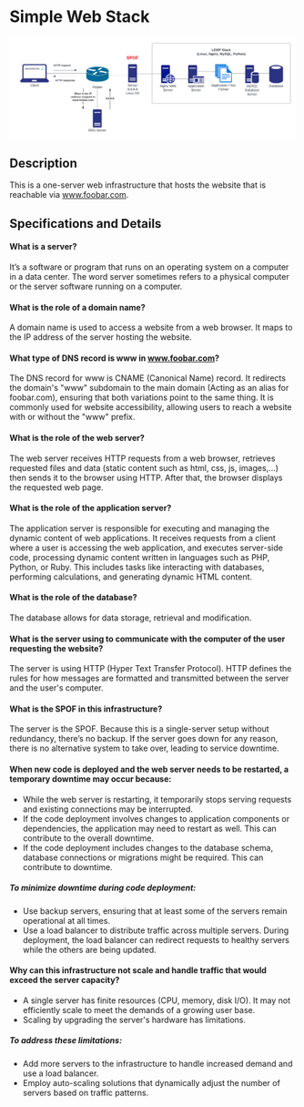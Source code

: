 # Simple Web Stack

<img src="https://raw.githubusercontent.com/Maddily/alx-system_engineering-devops/master/0x09-web_infrastructure_design/0-simple_web_stack.png" alt="Simple Web Stack">

## Description

This is a one-server web infrastructure that hosts the website that is reachable via www.foobar.com.

## Specifications and Details

#### What is a server?
It’s a software or program that runs on an operating system on a computer in a data center. The word server sometimes refers to a physical computer or the server software running on a computer.

#### What is the role of a domain name?
A domain name is used to access a website from a web browser. It maps to the IP address of the server hosting the website.

#### What type of DNS record is www in www.foobar.com?
The DNS record for www is CNAME (Canonical Name) record. It redirects the domain's "www" subdomain to the main domain (Acting as an alias for foobar.com), ensuring that both variations point to the same thing. It is commonly used for website accessibility, allowing users to reach a website with or without the "www" prefix.

#### What is the role of the web server?
The web server receives HTTP requests from a web browser, retrieves requested files and data (static content such as html, css, js, images,...) then sends it to the browser using HTTP. After that, the browser displays the requested web page.

#### What is the role of the application server?
The application server is responsible for executing and managing the dynamic content of web applications.
It receives requests from a client where a user is accessing the web application, and executes server-side code, processing dynamic content written in languages such as PHP, Python, or Ruby. This includes tasks like interacting with databases, performing calculations, and generating dynamic HTML content.

#### What is the role of the database?
The database allows for data storage, retrieval and modification.

#### What is the server using to communicate with the computer of the user requesting the website?
The server is using HTTP (Hyper Text Transfer Protocol). HTTP defines the rules for how messages are formatted and transmitted between the server and the user's computer.

#### What is the SPOF in this infrastructure?
The server is the SPOF.
Because this is a single-server setup without redundancy, there’s no backup. If the server goes down for any reason, there is no alternative system to take over, leading to service downtime.

#### When new code is deployed and the web server needs to be restarted, a temporary downtime may occur because:
- While the web server is restarting, it temporarily stops serving requests and existing connections may be interrupted.
- If the code deployment involves changes to application components or dependencies, the application may need to restart as well. This can contribute to the overall downtime.
- If the code deployment includes changes to the database schema, database connections or migrations might be required. This can contribute to downtime.
##### To minimize downtime during code deployment:
- Use backup servers, ensuring that at least some of the servers remain operational at all times.
- Use a load balancer to distribute traffic across multiple servers. During deployment, the load balancer can redirect requests to healthy servers while the others are being updated.

#### Why can this infrastructure not scale and handle traffic that would exceed the server capacity?
- A single server has finite resources (CPU, memory, disk I/O). It may not efficiently scale to meet the demands of a growing user base.
- Scaling by upgrading the server's hardware has limitations.
##### To address these limitations:
- Add more servers to the infrastructure to handle increased demand and use a load balancer.
- Employ auto-scaling solutions that dynamically adjust the number of servers based on traffic patterns.
